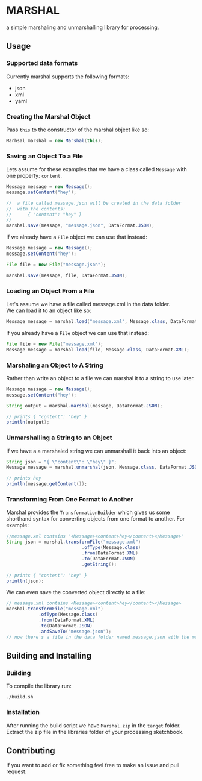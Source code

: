 # MARSHAL

a simple marshaling and unmarshalling library for processing.

## Usage

### Supported data formats

Currently marshal supports the following formats:

 * json
 * xml
 * yaml

### Creating the Marshal Object

Pass `this` to the constructor of the marshal object like so:

```java
Marhsal marshal = new Marshal(this);
```

### Saving an Object To a File

Lets assume for these examples that we have a class called `Message` with one property: `content`.

```java
Message message = new Message();
message.setContent("hey");

//  a file called message.json will be created in the data folder
//  with the contents:
//      { "content": "hey" }
//
marshal.save(message, "message.json", DataFormat.JSON);
```

If we already have a `File` object we can use that instead:

```java
Message message = new Message();
message.setContent("hey");

File file = new File("message.json");

marshal.save(message, file, DataFormat.JSON);
```

### Loading an Object From a File

Let's assume we have a file called message.xml in the data folder.   
We can load it to an object like so:

```java
Message message = marshal.load("message.xml", Message.class, DataFormat.XML);
```

If you already have a `File` object we can use that instead:

```java
File file = new File("message.xml");
Message message = marshal.load(file, Message.class, DataFormat.XML);
```

### Marshaling an Object to A String

Rather than write an object to a file we can marshal it to a string to use later.

```java
Message message = new Message();
message.setContent("hey");

String output = marshal.marshal(message, DataFormat.JSON);

// prints { "content": "hey" }
println(output);
```

### Unmarshalling a String to an Object

If we have a a marshaled string we can unmarshall it back into an object:

```java
String json = "{ \"content\": \"hey\" }";
Message message = marshal.unmarshal(json, Message.class, DataFormat.JSON);

// prints hey
println(message.getContent());
```

### Transforming From One Format to Another

Marshal provides the `TransformationBuilder` which gives us some shorthand syntax for converting objects from one format to another.
For example:

```java
//message.xml contains "<Message><content>hey</content></Message>"
String json = marshal.transformFile("message.xml")
                            .ofType(Message.class)
                            .from(DataFormat.XML)
                            .to(DataFormat.JSON)
                            .getString();

// prints { "content": "hey" }
println(json);
```

We can even save the converted object directly to a file:

```java
// message.xml contains <Message><content>hey</content></Message>
marshal.transformFile("message.xml")
            .ofType(Message.class)
            .from(DataFormat.XML)
            .to(DataFormat.JSON)
            .andSaveTo("message.json");
// now there's a file in the data folder named message.json with the message in it.
```

## Building and Installing

### Building

To compile the library run:

```
./build.sh
```

### Installation

After running the build script we have `Marshal.zip` in the `target` folder.   
Extract the zip file in the libraries folder of your processing sketchbook.

## Contributing

If you want to add or fix something feel free to make an issue and pull request.
